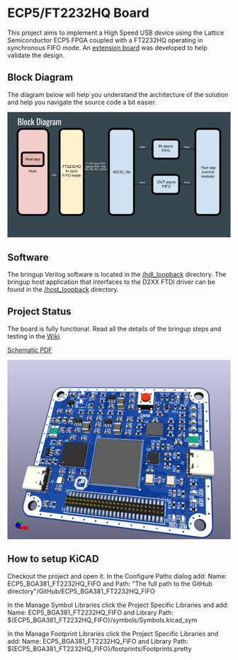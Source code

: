 # ECP5/FT2232HQ Board
This project aims to implement a High Speed USB device using the Lattice Semiconductor ECP5 FPGA coupled with a FT2232HQ operating in synchronous FIFO mode. An [extension board](https://github.com/gildobjanschi/ECP5_BGA381_FT2232HQ_FIFO_EXT) was developed to help validate the design.

## Block Diagram
The diagram below will help you understand the architecture of the solution and help you navigate the source code a bit easier.

![Block Diagram](block_diagram.jpg)

## Software
The bringup Verilog software is located in the [/hdl_loopback](https://github.com/gildobjanschi/ECP5_BGA381_FT2232HQ_FIFO/tree/main/hdl_loopback) directory. The bringup host application that interfaces to the D2XX FTDI driver can be found in the [/host_loopback](https://github.com/gildobjanschi/ECP5_BGA381_FT2232HQ_FIFO/tree/main/host_loopback) directory. 

## Project Status
The board is fully functional. Read all the details of the bringup steps and testing in the [Wiki](https://github.com/gildobjanschi/ECP5_BGA381_FT2232HQ_FIFO/wiki).

[Schematic PDF](https://github.com/gildobjanschi/ECP5_BGA381_FT2232HQ_FIFO/blob/main/kicad/ECP5.pdf)

![Board rendering](https://github.com/gildobjanschi/ECP5_BGA381_FT2232HQ_FIFO/blob/main/ECP5.jpg)

## How to setup KiCAD
Checkout the project and open it. In the Configure Paths dialog add: Name: ECP5_BGA381_FT2232HQ_FIFO and Path: "The full path to the GitHub directory"/GitHub/ECP5_BGA381_FT2232HQ_FIFO

In the Manage Symbol Libraries click the Project Specific Libraries and add: Name: ECP5_BGA381_FT2232HQ_FIFO and Library Path: ${ECP5_BGA381_FT2232HQ_FIFO}/symbols/Symbols.kicad_sym

In the Manage Footprint Libraries click the Project Specific Libraries and add: Name: ECP5_BGA381_FT2232HQ_FIFO and Library Path: ${ECP5_BGA381_FT2232HQ_FIFO}/footprints/Footprints.pretty
